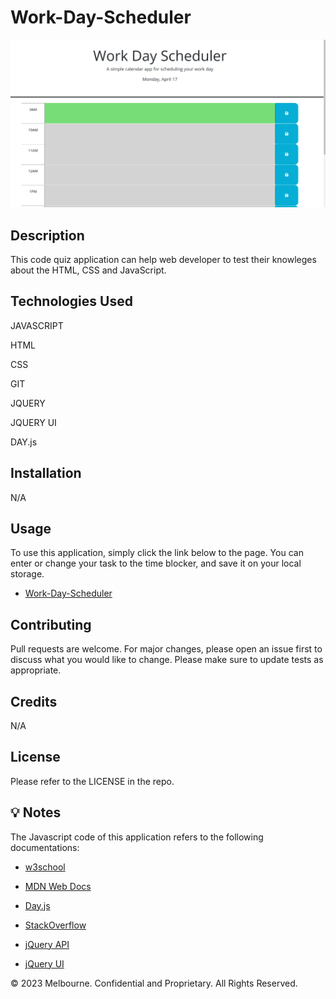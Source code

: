 # Work-Day-Scheduler


![Work-Day-Scheduler](./assets/work-day-scheduler%20screenshot.png)

## Description

This code quiz application can help web developer to test their knowleges about the HTML, CSS and JavaScript. 

## Technologies Used

JAVASCRIPT

HTML

CSS

GIT

JQUERY

JQUERY UI

DAY.js

## Installation 

N/A

## Usage

To use this application, simply click the link below to the page. You can enter or change your task to the time blocker, and save it on your local storage. 

* [Work-Day-Scheduler](https://gesu001.github.io/Work-Day-Scheduler/)


## Contributing
Pull requests are welcome. For major changes, please open an issue first to discuss what you would like to change. Please make sure to update tests as appropriate.

## Credits
N/A

## License
Please refer to the LICENSE in the repo.

## 💡 Notes

The Javascript code of this application refers to the following documentations:

* [w3school](https://www.w3schools.com/js/default.asp)

* [MDN Web Docs](https://developer.mozilla.org/en-US/docs/Web/JavaScript)

* [Day.js](https://day.js.org/)

* [StackOverflow](https://stackoverflow.com/questions/59995703/trying-to-change-background-color-based-off-if-the-hour-is-in-the-past-current)

* [jQuery API](https://api.jquery.com/)

* [jQuery UI](https://jqueryui.com/)

© 2023 Melbourne. Confidential and Proprietary. All Rights Reserved.